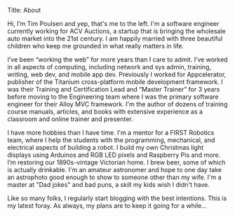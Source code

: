 Title: About

Hi, I’m Tim Poulsen and yep, that's me to the left. I'm a software engineer currently working for ACV Auctions, a startup that is bringing the wholesale auto market into the 21st century. I am happily married with three beautiful children who keep me grounded in what really matters in life.

I’ve been “working the web” for more years than I care to admit. I’ve worked in all aspects of computing, including network and sys admin, training, writing, web dev, and mobile app dev. Previously I worked for Appcelerator, publisher of the Titanium cross-platform mobile development framework. I was their Training and Certification Lead and “Master Trainer” for 3 years before moving to the Engineering team where I was the primary software engineer for their Alloy MVC framework. I'm the author of dozens of training course manuals, articles, and books with extensive experience as a classroom and online trainer and presenter. 

I have more hobbies than I have time. I'm a mentor for a FIRST Robotics team, where I help the students with the programming, mechanical, and electrical aspects of building a robot. I build my own Christmas light displays using Arduinos and RGB LED pixels and Raspberry Pis and more. I’m restoring our 1890s-vintage Victorian home. I brew beer, some of which is actually drinkable. I'm an amateur astronomer and hope to one day take an astrophoto good enough to show to someone other than my wife. I'm a master at "Dad jokes" and bad puns, a skill my kids wish I didn't have.

Like so many folks, I regularly start blogging with the best intentions. This is my latest foray. As always, my plans are to keep it going for a while...